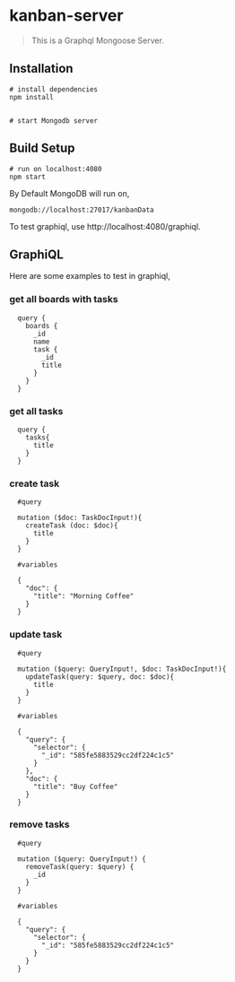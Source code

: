 # kanban-server

> This is a Graphql Mongoose Server.


## Installation

```
# install dependencies
npm install


# start Mongodb server

```

## Build Setup

```
# run on localhost:4080
npm start
```

By Default MongoDB will run on,
```
mongodb://localhost:27017/kanbanData
```

To test graphiql, use http://localhost:4080/graphiql.

## GraphiQL 

Here are some examples to test in graphiql,

### get all boards with tasks
```
  query {
    boards {
      _id
      name
      task {
        _id
        title
      }
    }
  }
```

### get all tasks
```
  query {
    tasks{
      title
    }
  }
```


### create task
```
  #query

  mutation ($doc: TaskDocInput!){
    createTask (doc: $doc){
      title
    }
  }

  #variables

  {
    "doc": {
      "title": "Morning Coffee"
    }
  }
```

### update task
```
  #query

  mutation ($query: QueryInput!, $doc: TaskDocInput!){
    updateTask(query: $query, doc: $doc){
      title
    }
  }

  #variables

  {
    "query": {
      "selector": {
        "_id": "585fe5883529cc2df224c1c5"
      }
    },
    "doc": {
      "title": "Buy Coffee"
    }
  }
```

### remove tasks
```
  #query

  mutation ($query: QueryInput!) {
    removeTask(query: $query) {
      _id
    }
  }

  #variables

  {
    "query": {
      "selector": {
        "_id": "585fe5883529cc2df224c1c5"
      }
    }
  }
```
